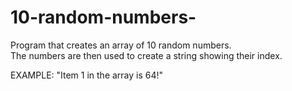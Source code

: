 # 10-random-numbers-

Program that creates an array of 10 random numbers.  
The numbers are then used to create a string showing their index. 

EXAMPLE:    "Item 1 in the array is 64!"


